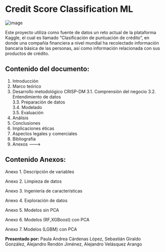 # Credit Score Classification ML

![image](https://user-images.githubusercontent.com/118617155/202877501-824fa139-9bed-4e84-802e-6ff98b4a68a6.png)

Este proyecto utiliza como fuente de datos un reto actual de la plataforma Kaggle, el cual es llamado “Clasificación de puntuación de crédito”, en donde una compañía financiera a nivel mundial ha recolectado información bancaria básica de las personas, así como información relacionada con sus productos de crédito.

## Contenido del documento:

1.	Introducción	
2.	Marco teórico	
3.	Desarrollo metodológico CRISP-DM
    3.1.	Comprensión del negocio	
    3.2.	Entendimiento de datos	
    3.3.	Preparación de datos	
    3.4.	Modelado	
    3.5.	Evaluación
4.	Análisis	
5.	Conclusiones
6.	Implicaciones éticas	
7.	Aspectos legales y comerciales	
8.	Bibliografía	
9.	Anexos --->

## Contenido Anexos:

Anexo 1. Descripción de variables

Anexo 2. Limpieza de datos

Anexo 3. Ingeniería de características

Anexo 4. Exploración de datos

Anexo 5. Modelos sin PCA

Anexo 6. Modelos (RF,XGBoost) con PCA

Anexo 7. Modelos (LGBM) con PCA

**Presentado por:** Paula Andrea Cárdenas López, Sebastián Giraldo González, Alejandro Rendón Jiménez, Alejandro Velásquez Arango
